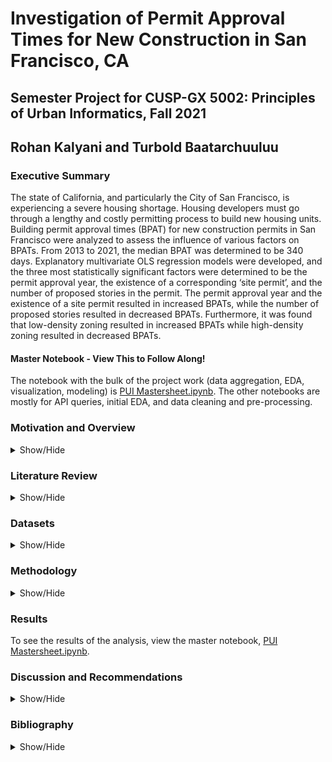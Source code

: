 # Investigation of Permit Approval Times for New Construction in San Francisco, CA

## Semester Project for CUSP-GX 5002: Principles of Urban Informatics, Fall 2021

## Rohan Kalyani and Turbold Baatarchuuluu

### Executive Summary

The state of California, and particularly the City of San Francisco, is experiencing a severe housing shortage. Housing developers must go through a lengthy and costly permitting process to build new housing units. Building permit approval times (BPAT) for new construction permits in San Francisco were analyzed to assess the influence of various factors on BPATs. From 2013 to 2021, the median BPAT was determined to be 340 days. Explanatory multivariate OLS regression models were developed, and the three most statistically significant factors were determined to be the permit approval year, the existence of a corresponding ‘site permit’, and the number of proposed stories in the permit. The permit approval year and the existence of a site permit resulted in increased BPATs, while the number of proposed stories resulted in decreased BPATs. Furthermore, it was found that low-density zoning resulted in increased BPATs while high-density zoning resulted in decreased BPATs.

#### Master Notebook - View This to Follow Along!
The notebook with the bulk of the project work (data aggregation, EDA, visualization, modeling) is [PUI Mastersheet.ipynb](PUI%Mastersheet.ipynb). The other notebooks are mostly for API queries, initial EDA, and data cleaning and pre-processing. 

### Motivation and Overview
<details>
<summary>Show/Hide</summary>
The State of California has among the highest housing prices in the United States for a multitude of reasons, most notably because of a massive housing to jobs imbalance caused by decades of sluggish housing construction that isn’t keeping up with the demand<sup>[1]</sup>. High housing costs have displaced more than a million Californians, forced commuters to live in more auto-dependent areas (thus increasing greenhouse gas emissions), and has left the state with an egregious homelessness problem. These problems are particularly pronounced in the City of San Francisco, at the heart of the San Francisco Bay Area, whose astronomically high housing construction costs have further exacerbated the problem. High housing costs have displaced more than a million Californians, forced commuters to live in more auto-dependent areas (thus increasing greenhouse gas emissions), and has left the state with an egregious homelessness problem<sup>[2]</sup>. These problems are particularly pronounced in the City of San Francisco, at the heart of the San Francisco Bay Area, whose astronomically high housing construction costs have further exacerbated the problem.
  <br>
  <br/>
Many cities in the Bay Area (and especially San Francisco) have strict exclusionary zoning ordinances (i.e. land zoned exclusively for single-family homes) and other onerous building regulations (e.g. minimum parking requirements, maximum floor area ratios, minimum lot sizes) that inflate construction costs and severely restrict the type of housing that can be profitably built<sup>[3]</sup>. Another factor that contributes to San Francisco’s high housing construction costs is building permit approval times (BPATs). Housing developers have to wait for their building plans to be approved by the San Francisco Planning Department (SFPD) and the San Francisco Department of Building Inspections (SFDBI) during the plan check process before they can start construction. This is of course a necessary step in ensuring the safety of a proposed building, but many permits end up having unnecessarily long approval times. As of 2021, the median wait time for new construction permits from SFDBI is **797** days. This causes severe delays and huge cost-overruns in development projects, resulting from increased financial uncertainty, as well as wasted land, materials, and labor costs. Delays in building permit approvals are so widespread that many developers have resorted to hiring specialized private permit expeditors to move projects through the review process in a more timely manner<sup>[3]</sup>, which could have serious equity implications.
  <br>
  <br/>
This project seeks to quantify the statistical effects of a variety of factors that could explain BPATs for SFDBI through linear regression analysis. BPATs have changed significantly over time, so to get a better understanding of the current situation, the project will focus on permits issued from 2013-present. Also, since this project’s primary purpose is to examine an aspect of California’s housing crisis (a supply-side problem), the permitting data that will ultimately be collected will refer only to permits that add units of housing to the overall supply (i.e. new construction permits). Permits that refer to non-residential construction, as well as demolition and remodels will be excluded from the analysis.
</details>

### Literature Review
<details>
<summary>Show/Hide</Summary>
One of the only in-depth investigations of the permitting approval process in San Francisco that could be found was conducted by former UC Berkeley Terner Center for Housing Innovation Master’s student Brian Goggin in his report, *Measuring the Length of the Housing Development Review Process* in San Francisco<sup>[6]</sup>, published in 2018. Goggin goes into great detail about the myriad of data quality issues in San Francisco planning and permitting data. In fact, one of his main conclusions is that data quality on the permitting review process needs to be improved. Outside of that, he also found that low-density neighborhoods outside of the dense downtown core had some of the longest permitting review times, and that smaller (>10 units) and mid-size developments (10-50 units) took longer for approval than larger developments (<50 units)
</details>

### Datasets
  <details>
    <summary>Show/Hide</summary>
    
The datasets used for this analysis are as follows:
* SFDBI Historical Building Permits Data (2013-Present)<sup>[4]</sup>
* SFPD Permitting Data (1920-Present)<sup>[5]</sup>
*	SF Assessor Historical Secured Property Tax Rolls (2007-2020)<sup>[7]</sup>
*	SF Active and Retired Land Parcels (2021)<sup>[8]</sup>
*	US Census Bureau → American Community Survey for San Francisco County (2019)<sup>[9]</sup>

All data related to San Francisco was obtained from SF's Open Data portal, [datasf.org](https://datasf.org/opendata/ "SF Open Data")
  </details>
  
### Methodology
<details>
<summary>Show/Hide</Summary>
The first step in this project was to synthesize data sets from the various chosen sources into one master data set that will be used for regression analysis. After cleaning the datasets individually, and filtering for permits that are specific to new housing construction in the DBI dataset (e.g. removing permits for ‘over-the-counter alterations’ which don’t add units of housing), the number of viable permits with permissible data quality went from ~300,000 permits to ~1000 permits. Furthermore, only a handful of features were remaining after the cleaning process, as many of the other features of interest, especially from the SFPD Permitting set (e.g. number of affordable units, presence of accessory dwelling units), had very poor data quality. 
  <br>
  <br/>
Due to issues with the way parcel numbers were recorded in the DBI dataset (i.e. expired parcels that had been split into different parcels in the official SF parcels dataset), merging the DBI data with the tax assessor’s dataset and the parcel shapefile resulted in the loss of another ~300 permits. The final master dataset ultimately only had 693 data points and 10 features:  
  
* Property Area (sq. ft) [Tax Assessor]
* Total Taxable Value of Parcel ($) [Tax Assessor]
* Estimated Cost of Permit Plan ($) [DBI]
* Revised Cost of Permit Plan ($) [DBI]
* Existence of Site Permit (Boolean) [DBI]
* Proposed Number of Units in Permit Plan [DBI]
* Proposed Number of Stories in Permit Plan [DBI]
* Year of Permit Approval [DBI]
* Median Household Income ($) [ACS]
* Parcel Zoning Code Assignment (dummy variable) [SF Parcels]  
  
Before regressions were performed using this dataset, a final exploratory analysis was conducted. A wait time distribution plot was constructed, correlation tables to assess feature multicollinearity were generated, and the BPATs were plotted against every feature to assess spread and correlation. Significant numbers of outliers were detected (e.g. permits with property area greater than 50,000 sqft, which is highly unusual for a small city such as San Francisco), so a final filter step was done to remove the worst outliers, bringing the number of new construction permits to 656. This number seemed rather low, so to ensure the data was grounded in truth, the total number of proposed units for every year in the dataset was cross-verified to be within the same order of magnitude with housing unit production numbers from a housing development pipeline report by the San Francisco Planning Department<sup>[11]</sup>. 

#### Technology
Since the purpose of this project is to investigate possible reasons for long wait times (i.e. create an explanatory model), the data was not split into a training and testing set. Instead, cross-validation in the parameter estimator function was relied upon to reduce bias. For model selection, a lasso cross-validation parameter estimator was chosen in tandem with a forward-searching sequential feature selector, all under the sci-kit learn Python package (known as linear_model.LassoCV and SequentialFeatureSelector, respectively). This combination was selected for its computational speed and statistical robustness. The selector was set to iterate through the full range of possible features (i.e. from 1 to 10 features) and report relevant statistics about the model’s performance. A final model was chosen from the candidate models based on its R2, as well as the statistical significance and the assessed multicollinearity of the component features.
</details>
  
### Results
To see the results of the analysis, view the master notebook, [PUI Mastersheet.ipynb](PUI%Mastersheet.ipynb).
  
### Discussion and Recommendations
 <details>
   <summary>Show/Hide</summary>
The final regression model identified the existence of site permits, the permit issuance year and the proposed number of stories as the most statistically significant features. The R<sup>2</sup> of the final model indicates that the model’s features were able to explain 33.4% of the variance in the sample BPATs. The permit issuance year was the most impactful feature. This reflects general time-series trends for BPATs in San Francisco. The statistical significance and degree to which the approval year has affected BPATs is a clear sign that the building permit approval process in San Francisco is highly dysfunctional and only getting worse.
   <br>
   <br/>
The existence of site permits is the next most significant regressor for increased BPATs. A site permit is typically required for all new buildings and alterations to existing structures as defined by the San Francisco Building Code<sup>[10]</sup>. However, for unclear reasons, a significant number of permits for new construction do not have a ‘Site Permit’ flag in DBI dataset, enough to have a statistically significant effect on BPATs. Within the original, uncleaned DBI dataset, 33% of all new construction permits have no Site Permit flag, which is interesting considering that site permits are supposedly mandatory for all new construction. The reason for this discrepancy is unknown, though it is plausible that DBI staff, under corrupting influence, waived site permit requirements for preferential developers, as an official San Francisco Public Integrity Review recently found<sup>[14]</sup>. Further investigation is definitely required and DBI’s culture of corruption should definitely be addressed, as San Francisco Mayor London Breed is attempting to do after a slew of high-profile corruption scandals at the DBI<sup>[13]</sup>.
   <br>
   <br/>
The only statistically significant regressor that had a negative impact on BPATs was the proposed number of stories. This contradicts our original hypothesis that taller, denser construction would lead to longer BPATs. This result is consistent with Goggin’s Terner Center report, where mid to large-sized developments were approved faster than smaller developments. A plausible reason for this is the permit expediting industry, in which well-capitalized developers seek to speed up the review process to build taller, higher-margin apartment buildings. 
   <br>
   <br/>
As for the effect that zoning code assignments played on BPATs, permits that were zoned for residential low-density tended to have longer BPATs (i.e. positive coefficient) than permits zoned for high-density (i.e. negative coefficient), which is consistent with Goggin’s findings that lower-density neighborhoods had longer approval times. It is also consistent with this report’s own findings that permits with more proposed stories (i.e. higher density) have shorter BPATs. A caveat is that the zoning code dummy variables were not statistically significant at 95% confidence, possibly as a result of poor data quality, so further research and better data is needed to increase confidence in this result.
   <br>
   <br/> 
Municipal governments collect vast amounts of data regarding each new permit, yet the reporting quality on this data leaves a lot to be desired. A standardized open data reporting format should be developed for housing permits to promote better analysis and accountability in housing development. On this front, California is moving in the right direction; just this year, the California State Legislature passed SB 477, the Housing Data Act, written by State Senator Scott Wiener, which will improve housing data standards across the entire state<sup>[12]</sup>.
   </details>
  
### Bibliography
  <details>
    <summary>Show/Hide</summary>
[1]Californians: Here’s why your housing costs are so high: CalMatters (Sept. 2021)
https://calmatters.org/explainers/housing-costs-high-california/

[2]California’s High Housing Costs - Causes and Consequences: California Legislative Analyst’s Office (2015)
https://lao.ca.gov/reports/2015/finance/housing-costs/housing-costs.pdf

[3]The Hard Costs of Construction: Recent Trends in Labor and Materials Costs for Apartment Buildings in California: Terner Center for Housing Innovation, University of California, Berkeley (Mar. 2020)
https://ternercenter.berkeley.edu/wp-content/uploads/2020/08/Hard_Construction_Costs_March_2020.pdf

[4]San Francisco Department of Building Inspections Historical Building Permits
https://data.sfgov.org/Housing-and-Buildings/Building-Permits/i98e-djp9

[5]San Francisco Department of Planning Historical Permit Data
https://data.sfgov.org/Housing-and-Buildings/SF-Planning-Permitting-Data/kncr-c6jw

[6]Brian Goggin.Measuring the Length of the Housing Development Review Process in San Francisco (2017)
https://ternercenter.berkeley.edu/wp-content/uploads/2018/05/Goggin_Permitting_Timelines_July_2018.pdf

[7]Assessor Historical Secured Property Tax Rolls
https://data.sfgov.org/Housing-and-Buildings/Assessor-Historical-Secured-Property-Tax-Rolls/wv5m-vpq2

[8]Parcels – Active and Retired
https://data.sfgov.org/Geographic-Locations-and-Boundaries/Parcels-Active-and-Retired/acdm-wktn

[9]US Census Bureau → American Community Survey for San Francisco County (2019)
https://www.census.gov/quickfacts/sanfranciscocountycalifornia 

[10]SAN FRANCISCO BUILDING INSPECTION COMMISSION CODES
https://codelibrary.amlegal.com/codes/san_francisco/latest/sf_planning/0-0-0-19797

[11]2020 San Francisco Housing Inventory (Apr. 2021)
https://sfplanning.org/sites/default/files/documents/reports/2020_Housing_Inventory.pdf

[12]Senator Scott Wiener (D-San Francisco)’s Housing Data Act, Senate Bill 477
https://leginfo.legislature.ca.gov/faces/billTextClient.xhtml?bill_id=202120220SB477 (Sep. 2021)

[13]Bay City News: Mayor cracks down on ‘corrupt’ Department of Building Inspection (Sep. 2021)
https://www.sfexaminer.com/news/mayor-issues-executive-directive-to-increase-transparency-in-dbi-amid-misconduct-allegations/

[14]Controller’s Office of the City & County of San Francisco. Public Integrity Review Preliminary Assessment:Department of Building Inspection’s Permitting and Inspections Processes (Sep. 2021)
https://sfcontroller.org/sites/default/files/Documents/Auditing/Public%20Integrity%20Deliverable%20%20DBI%20Permitting%20%20Inspections%20-%2009-16-21.pdf
</details>
